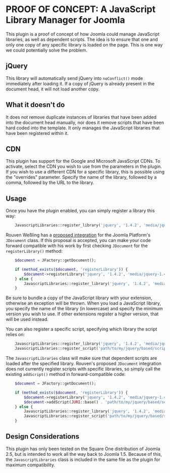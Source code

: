 # PROOF OF CONCEPT: A JavaScript Library Manager for Joomla

This plugin is a proof of concept of how Joomla could manage JavaScript libraries, as well as dependent scripts. The idea is to ensure that one and only one copy of any specific library is loaded on the page. This is one way we could potentially solve the problem.

## jQuery

This library will automatically send jQuery into `noConflict()` mode immediately after loading it. If a copy of jQuery is already present in the document head, it will not load another copy.

## What it doesn't do

It does not remove duplicate instances of libraries that have been added into the document head manually, nor does it remove scripts that have been hard coded into the template. It only manages the JavaScript libraries that have been registered within it.

## CDN

This plugin has support for the Google and Microsoft JavaScript CDNs. To activate, select the CDN you wish to use from the parameters in the plugin. If you wish to use a different CDN for a specific library, this is possible using the "overrides" parameter. Specify the name of the library, followed by a comma, followed by the URL to the library.

## Usage

Once you have the plugin enabled, you can simply register a library this way:

```php
	JavascriptLibraries::register_library('jquery', '1.4.2', 'media/jquery-1.4.2.min.js');
```

Rouven Weßling has a [proposed integration](https://github.com/realityking/joomla-platform/compare/loader) for the Joomla Platform's `JDocument` class. If this proposal is accepted, you can make your code forward compatible with his work by first checking `JDocument` for the `registerLibrary()` method:

```php
	$document = JFactory::getDocument();

	if (method_exists($document, 'registerLibrary')) {
		$document->registerLibrary('jquery', '1.4.2', 'media/jquery-1.4.2.min.js');
	} else {
		JavascriptLibraries::register_library('jquery', '1.4.2', 'media/jquery-1.4.2.min.js');
	}
```

Be sure to bundle a copy of the JavaScript library with your extension, otherwise an exception will be thrown. When you load a JavaScript library, you specify the name of the library (in lowercase) and specify the minimum version you wish to use. If other extensions register a higher version, that will be used instead.

You can also register a specific script, specifying which library the script relies on:

```php
	JavascriptLibraries::register_library('jquery', '1.4.2', 'media/jquery-1.4.2.min.js');
	JavascriptLibraries::register_script('path/to/my/jquery/based/script.js', 'jquery');
```

The `JavascriptLibraries` class will make sure that dependent scripts are loaded after the specified library. Rouven's proposed `JDocument` integration does not currently register scripts with specific libraries, so simply call the existing `addScript()` method in forward-compatible code:

```php
	$document = JFactory::getDocument();

	if (method_exists($document, 'registerLibrary')) {
		$document->registerLibrary('jquery', '1.4.2', 'media/jquery-1.4.2.min.js');
		$document->addScript(JURI::base() . 'path/to/my/jquery/based/script.js');
	} else {
		JavascriptLibraries::register_library('jquery', '1.4.2', 'media/jquery-1.4.2.min.js');
		JavascriptLibraries::register_script('path/to/my/jquery/based/script.js', 'jquery');
	}
```

## Design Considerations

This plugin has only been tested on the Square One distribution of Joomla 2.5, but is intended to work all the way back to Joomla 1.5. Because of this, the `JavascriptLibraries` class is included in the same file as the plugin for maximum compatibility.